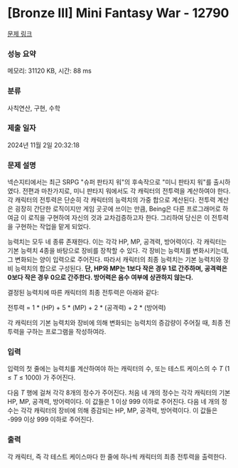 # [Bronze III] Mini Fantasy War - 12790 

[문제 링크](https://www.acmicpc.net/problem/12790) 

### 성능 요약

메모리: 31120 KB, 시간: 88 ms

### 분류

사칙연산, 구현, 수학

### 제출 일자

2024년 11월 2일 20:32:18

### 문제 설명

<p>넥슨지티에서는 최근 SRPG "슈퍼 판타지 워"의 후속작으로 "미니 판타지 워"를 출시하였다. 전편과 마찬가지로, 미니 판타지 워에서도 각 캐릭터의 전투력을 계산하여야 한다. 각 캐릭터의 전투력은 단순히 각 캐릭터의 능력치의 가중 합으로 계산된다. 전투력 계산은 굉장히 간단한 로직이지만 게임 곳곳에 쓰이는 만큼, Being은 다른 프로그래머로 하여금 이 로직을 구현하여 자신의 것과 교차검증하고자 한다. 그리하여 당신은 이 전투력을 구현하는 작업을 맡게 되었다.</p>

<p>능력치는 모두 네 종류 존재한다. 이는 각각 HP, MP, 공격력, 방어력이다. 각 캐릭터는 기본 능력치 4종을 바탕으로 장비를 장착할 수 있다. 각 장비는 능력치를 변화시키는데, 그 변화되는 양이 입력으로 주어진다. 따라서 캐릭터의 최종 능력치는 기본 능력치와 장비 능력치의 합으로 구성된다. <strong>단, HP와 MP는 1보다 작은 경우 1로 간주하며, 공격력은 0보다 작은 경우 0으로 간주한다. 방어력은 음수 여부에 상관하지 않는다.</strong></p>

<p>결정된 능력치에 따른 캐릭터의 최종 전투력은 아래와 같다:</p>

<p>전투력 = 1 * (HP) + 5 * (MP) + 2 * (공격력) + 2 * (방어력)</p>

<p>각 캐릭터의 기본 능력치와 장비에 의해 변화되는 능력치의 증감량이 주어질 때, 최종 전투력을 구하는 프로그램을 작성하여라.</p>

### 입력 

 <p>입력의 첫 줄에는 능력치를 계산하여야 하는 캐릭터의 수, 또는 테스트 케이스의 수 <em>T</em> (1 ≤ <em>T</em> ≤ 1000) 가 주어진다.</p>

<p>다음 <em>T</em> 행에 걸쳐 각각 8개의 정수가 주어진다. 처음 네 개의 정수는 각각 캐릭터의 기본 HP, MP, 공격력, 방어력이다. 이 값들은 1 이상 999 이하로 주어진다. 다음 네 개의 정수는 각각 캐릭터의 장비에 의해 증감되는 HP, MP, 공격력, 방어력이다. 이 값들은 -999 이상 999 이하로 주어진다.</p>

### 출력 

 <p>각 캐릭터, 즉 각 테스트 케이스마다 한 줄에 하나씩 캐릭터의 최종 전투력을 출력한다.</p>

